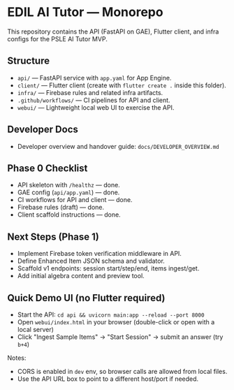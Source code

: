 # EDIL AI Tutor — Monorepo

This repository contains the API (FastAPI on GAE), Flutter client, and infra configs for the PSLE AI Tutor MVP.

## Structure

- `api/` — FastAPI service with `app.yaml` for App Engine.
- `client/` — Flutter client (create with `flutter create .` inside this folder).
- `infra/` — Firebase rules and related infra artifacts.
- `.github/workflows/` — CI pipelines for API and client.
- `webui/` — Lightweight local web UI to exercise the API.

## Developer Docs

- Developer overview and handover guide: `docs/DEVELOPER_OVERVIEW.md`

## Phase 0 Checklist

- API skeleton with `/healthz` — done.
- GAE config (`api/app.yaml`) — done.
- CI workflows for API and client — done.
- Firebase rules (draft) — done.
- Client scaffold instructions — done.

## Next Steps (Phase 1)

- Implement Firebase token verification middleware in API.
- Define Enhanced Item JSON schema and validator.
- Scaffold v1 endpoints: session start/step/end, items ingest/get.
- Add initial algebra content and preview tool.

## Quick Demo UI (no Flutter required)

- Start the API: `cd api && uvicorn main:app --reload --port 8000`
- Open `webui/index.html` in your browser (double-click or open with a local server)
- Click "Ingest Sample Items" → "Start Session" → submit an answer (try `b+4`)

Notes:
- CORS is enabled in `dev` env, so browser calls are allowed from local files.
- Use the API URL box to point to a different host/port if needed.
